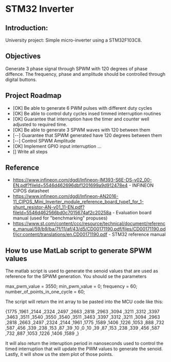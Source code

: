 # STM32 Inverter
## Introduction:

University project: Simple micro-inverter using a STM32F103C8.

## Objectives

Generate 3 phase signal through SPWM with 120 degrees of phase diffence. The frequency, phase and amplitude should be controlled through digital buttons.

## Project Roadmap

*  [OK] Be able to generate 6 PWM pulses with different duty cycles
*  [OK] Be able to control duty cycles insed timmed interruption routines
*  [OK] Guarantee that interruption have the timer and counter well adjusted to required time.
*  [OK] Be able to generate 3 SPWM waves with 120 between them
*  [--] Guarantee that SPWM generated have 120 degrees between them
*  [--] Control SPWM Amplitude
*  [OK] Implement GPIO input interruption
...
*  [] Write all steps

## Reference

*  https://www.infineon.com/dgdl/Infineon-IM393-S6E-DS-v02_00-EN.pdf?fileId=5546d462696dbf1201699a9d912478e4 - INFINEON CIPOS datasheet
*  https://www.infineon.com/dgdl/Infineon-AN2016-11_CIPOS_Mini_Inverter_module_reference_board_type1_for_1-shunt_resistor-AN-v01_11-EN.pdf?fileId=5546d462566bd0c7015674af2c20258a - Evaluation board manual (used for "benchmarking" propuses)
*  https://www.st.com/content/ccc/resource/technical/document/reference_manual/59/b9/ba/7f/11/af/43/d5/CD00171190.pdf/files/CD00171190.pdf/jcr:content/translations/en.CD00171190.pdf - STM32 reference manual

## How to use MatLab script to generate SPWM values

The matlab script is used to generate the senoid values that are used as reference for the SPWM generation. You should se the parameters

  max_pwm_value = 3550;
  min_pwm_value = 0;
  frequency = 60;
  number_of_points_in_one_cycle = 60;
  
The script will return the int array to be pasted into the MCU code like this:

  {1775 ,1961 ,2144 ,2324 ,2497 ,2663 ,2818 ,2963 ,3094 ,3211 ,3312 ,3397 ,3463 ,3511 ,3540 ,3550 ,3540 ,3511 ,3463 ,3397 ,3312 ,3211 ,3094 ,2963 ,2818 ,2663 ,2497 ,2324 ,2144 ,1961 ,1775 ,1589 ,1406 ,1226 ,1053 ,888 ,732 ,587 ,456 ,339 ,238 ,153 ,87 ,39 ,10 ,0 ,10 ,39 ,87 ,153 ,238 ,339 ,456 ,587 ,732 ,887 ,1053 ,1226 ,1406 ,1589 ,}
  
  
It will also return the interuption period in nanoseconds used to control the timed interruption that will update the PWM values to generate the senoid. Lastly, it will show us the stem plot of those points.
